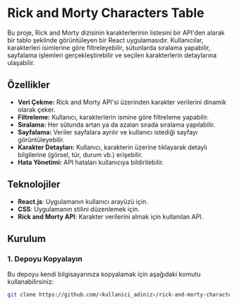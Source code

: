 # Rick and Morty Characters Table

Bu proje, Rick and Morty dizisinin karakterlerinin listesini bir API'den alarak bir tablo şeklinde görüntüleyen bir React uygulamasıdır. Kullanıcılar, karakterleri isimlerine göre filtreleyebilir, sütunlarda sıralama yapabilir, sayfalama işlemleri gerçekleştirebilir ve seçilen karakterlerin detaylarına ulaşabilir.

## Özellikler

- **Veri Çekme:** Rick and Morty API'si üzerinden karakter verilerini dinamik olarak çeker.
- **Filtreleme:** Kullanıcı, karakterlerin ismine göre filtreleme yapabilir.
- **Sıralama:** Her sütunda artan ya da azalan sırada sıralama yapılabilir.
- **Sayfalama:** Veriler sayfalara ayrılır ve kullanıcı istediği sayfayı görüntüleyebilir.
- **Karakter Detayları:** Kullanıcı, karakterin üzerine tıklayarak detaylı bilgilerine (görsel, tür, durum vb.) erişebilir.
- **Hata Yönetimi:** API hataları kullanıcıya bildirilebilir.

## Teknolojiler

- **React.js**: Uygulamanın kullanıcı arayüzü için.
- **CSS**: Uygulamanın stilini düzenlemek için.
- **Rick and Morty API**: Karakter verilerini almak için kullanılan API.

## Kurulum

### 1. Depoyu Kopyalayın
Bu depoyu kendi bilgisayarınıza kopyalamak için aşağıdaki komutu kullanabilirsiniz:
```bash
git clone https://github.com/<kullanici_adiniz>/rick-and-morty-characters.git
